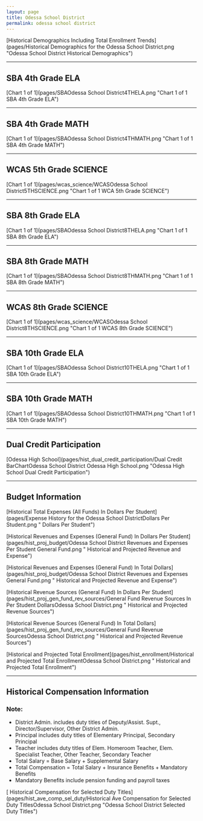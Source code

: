 ```yaml
---
layout: page
title: Odessa School District
permalink: odessa school district
---
```



[Historical Demographics Including Total Enrollment Trends](pages/Historical Demographics for the Odessa School District.png "Odessa School District Historical Demographics")

___

## SBA 4th Grade ELA

[Chart 1 of 1](pages/SBAOdessa School District4THELA.png "Chart 1 of 1 SBA 4th Grade ELA")


___

## SBA 4th Grade MATH

[Chart 1 of 1](pages/SBAOdessa School District4THMATH.png "Chart 1 of 1 SBA 4th Grade MATH")


___

## WCAS 5th Grade SCIENCE

[Chart 1 of 1](pages/wcas_science/WCASOdessa School District5THSCIENCE.png "Chart 1 of 1 WCA 5th Grade SCIENCE")


___

## SBA 8th Grade ELA

[Chart 1 of 1](pages/SBAOdessa School District8THELA.png "Chart 1 of 1 SBA 8th Grade ELA")


___

## SBA 8th Grade MATH

[Chart 1 of 1](pages/SBAOdessa School District8THMATH.png "Chart 1 of 1 SBA 8th Grade MATH")


___

## WCAS 8th Grade SCIENCE

[Chart 1 of 1](pages/wcas_science/WCASOdessa School District8THSCIENCE.png "Chart 1 of 1 WCAS 8th Grade SCIENCE")


___

## SBA 10th Grade ELA

[Chart 1 of 1](pages/SBAOdessa School District10THELA.png "Chart 1 of 1 SBA 10th Grade ELA")


___

## SBA 10th Grade MATH

[Chart 1 of 1](pages/SBAOdessa School District10THMATH.png "Chart 1 of 1 SBA 10th Grade MATH")


___

## Dual Credit Participation

[Odessa High School](pages/hist_dual_credit_participation/Dual Credit BarChartOdessa School District Odessa High School.png "Odessa High School Dual Credit Participation")


___

## Budget Information

[Historical Total Expenses (All Funds) In Dollars Per Student](pages/Expense History for the Odessa School DistrictDollars Per Student.png " Dollars Per Student")

[Historical Revenues and Expenses (General Fund) In Dollars Per Student](pages/hist_proj_budget/Odessa School District Revenues and Expenses Per Student General Fund.png " Historical and Projected Revenue and Expense")

[Historical Revenues and Expenses (General Fund) In Total Dollars](pages/hist_proj_budget/Odessa School District Revenues and Expenses General Fund.png " Historical and Projected Revenue and Expense")

[Historical Revenue Sources (General Fund) In Dollars Per Student](pages/hist_proj_gen_fund_rev_sources/General Fund Revenue Sources In Per Student DollarsOdessa School District.png " Historical and Projected Revenue Sources")

[Historical Revenue Sources (General Fund) In Total Dollars](pages/hist_proj_gen_fund_rev_sources/General Fund Revenue SourcesOdessa School District.png " Historical and Projected Revenue Sources")

[Historical and Projected Total Enrollment](pages/hist_enrollment/Historical and Projected Total EnrollmentOdessa School District.png " Historical and Projected Total Enrollment")


___

## Historical Compensation Information
### Note:
- District Admin. includes duty titles of Deputy/Assist. Supt., Director/Supervisor, Other District Admin.
- Principal includes duty titles of Elementary Principal, Secondary Principal
- Teacher includes duty titles of Elem. Homeroom Teacher, Elem. Specialist Teacher, Other Teacher, Secondary Teacher
- Total Salary = Base Salary + Supplemental Salary
- Total Compensation = Total Salary + Insurance Benefits + Mandatory Benefits
- Mandatory Benefits include pension funding and payroll taxes

[ Historical Compensation for Selected Duty Titles](pages/hist_ave_comp_sel_duty/Historical Ave Compensation for Selected Duty TitlesOdessa School District.png "Odessa School District Selected Duty Titles")

